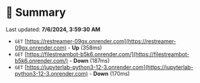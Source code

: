 # 📖 Summary
Last updated: **7/6/2024, 3:59:30 AM**

- `GET` [https://restreamer-09gx.onrender.com](https://restreamer-09gx.onrender.com) - **Up** (358ms)
- `GET` [https://filestreambot-b5k6.onrender.com/](https://filestreambot-b5k6.onrender.com/) - **Down** (187ms)
- `GET` [https://jupyterlab-python3-12-3.onrender.com](https://jupyterlab-python3-12-3.onrender.com) - **Down** (170ms)
